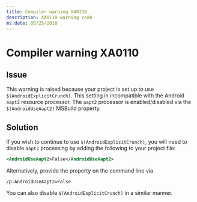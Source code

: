 ```yaml
---
title: Compiler warning XA0110
description: XA0110 warning code
ms.date: 05/25/2018
---
```

# Compiler warning XA0110

## Issue

This warning is raised because your project is set up to use `$(AndroidExplicitCrunch)`.
This setting in incompatible with the Android `aapt2` resource processor.
The `aapt2` processor is enabled/disabled via the `$(AndroidUseAapt2)` MSBuild property.

## Solution

If you wish to continue to use `$(AndroidExplicitCrunch)`, you will need to disable
`aapt2` processing by adding the following to your project file:

```xml
<AndroidUseAapt2>False</AndroidUseAapt2>
```

Alternatively, provide the property on the command line via

```
/p:AndroidUseAapt2=False
```

You can also disable `$(AndroidExplicitCrunch)` in a similar manner.
